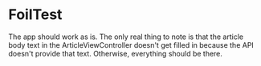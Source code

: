 # FoilTest

The app should work as is. The only real thing to note is that the article body text in the ArticleViewController doesn't get filled in because the API doesn't provide that text. Otherwise, everything should be there.
